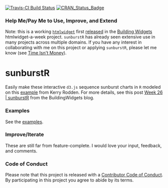 [![Travis-CI Build Status](https://travis-ci.org/timelyportfolio/sunburstR.svg?branch=master)](https://travis-ci.org/timelyportfolio/sunburstR) [![CRAN_Status_Badge](http://www.r-pkg.org/badges/version/sunburstR)](https://cran.r-project.org/package=sunburstR)

### Help Me/Pay Me to Use, Improve, and Extend

Note:  this is a working [`htmlwidget`](http://htmlwidgets.org) first [released](http://www.buildingwidgets.com/blog/2015/7/2/week-26-sunburstr) in the [Building Widgets](http://buildingwidgets.org) htmlwidget-a-week project.  `sunburstR` has already seen extensive use in many projects across multiple domains.  If you have any interest in collaborating with me on this project or applying `sunburstR`, please let me know (see [Time Isn't Money](http://www.buildingwidgets.com/blog/2016/2/12/time-isnt-money)).


# sunburstR

Easily make these interactive `d3.js` sequence sunburst charts in `R` modeled on this [example](http://bl.ocks.org/kerryrodden/7090426) from Kerry Rodden.  For more details, see this post [Week 26 | sunburstR](http://www.buildingwidgets.com/blog/2015/7/2/week-26-sunburstr) from the BuildingWidgets blog.

### Examples

See the [examples](https://github.com/timelyportfolio/sunburstR/tree/master/inst/examples).

### Improve/Iterate

These are still far from feature-complete.  I would love your input, feedback, and comments.

### Code of Conduct

Please note that this project is released with a [Contributor Code of Conduct](CONDUCT.md). By participating in this project you agree to abide by its terms.
